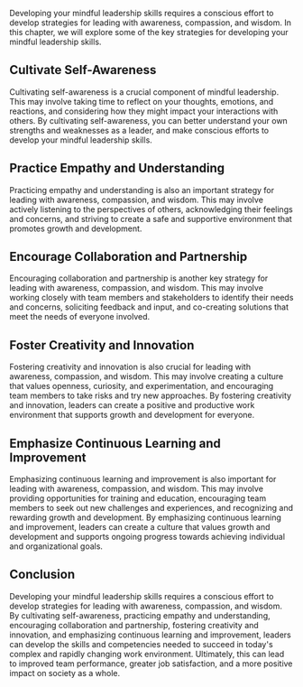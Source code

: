 
Developing your mindful leadership skills requires a conscious effort to develop strategies for leading with awareness, compassion, and wisdom. In this chapter, we will explore some of the key strategies for developing your mindful leadership skills.

Cultivate Self-Awareness
------------------------

Cultivating self-awareness is a crucial component of mindful leadership. This may involve taking time to reflect on your thoughts, emotions, and reactions, and considering how they might impact your interactions with others. By cultivating self-awareness, you can better understand your own strengths and weaknesses as a leader, and make conscious efforts to develop your mindful leadership skills.

Practice Empathy and Understanding
----------------------------------

Practicing empathy and understanding is also an important strategy for leading with awareness, compassion, and wisdom. This may involve actively listening to the perspectives of others, acknowledging their feelings and concerns, and striving to create a safe and supportive environment that promotes growth and development.

Encourage Collaboration and Partnership
---------------------------------------

Encouraging collaboration and partnership is another key strategy for leading with awareness, compassion, and wisdom. This may involve working closely with team members and stakeholders to identify their needs and concerns, soliciting feedback and input, and co-creating solutions that meet the needs of everyone involved.

Foster Creativity and Innovation
--------------------------------

Fostering creativity and innovation is also crucial for leading with awareness, compassion, and wisdom. This may involve creating a culture that values openness, curiosity, and experimentation, and encouraging team members to take risks and try new approaches. By fostering creativity and innovation, leaders can create a positive and productive work environment that supports growth and development for everyone.

Emphasize Continuous Learning and Improvement
---------------------------------------------

Emphasizing continuous learning and improvement is also important for leading with awareness, compassion, and wisdom. This may involve providing opportunities for training and education, encouraging team members to seek out new challenges and experiences, and recognizing and rewarding growth and development. By emphasizing continuous learning and improvement, leaders can create a culture that values growth and development and supports ongoing progress towards achieving individual and organizational goals.

Conclusion
----------

Developing your mindful leadership skills requires a conscious effort to develop strategies for leading with awareness, compassion, and wisdom. By cultivating self-awareness, practicing empathy and understanding, encouraging collaboration and partnership, fostering creativity and innovation, and emphasizing continuous learning and improvement, leaders can develop the skills and competencies needed to succeed in today's complex and rapidly changing work environment. Ultimately, this can lead to improved team performance, greater job satisfaction, and a more positive impact on society as a whole.

